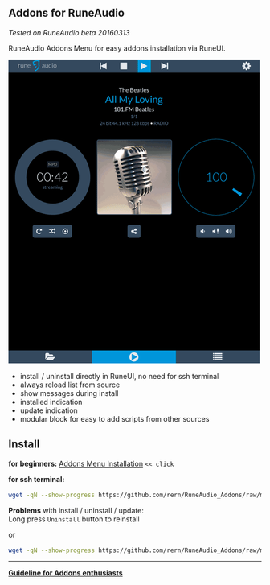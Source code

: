 Addons for RuneAudio
---
_Tested on RuneAudio beta 20160313_

RuneAudio Addons Menu for easy addons installation via RuneUI.  

![addons](https://github.com/rern/_assets/blob/master/RuneAudio_Addons/addons.gif)  

- install / uninstall directly in RuneUI, no need for ssh terminal
- always reload list from source
- show messages during install
- installed indication
- update indication
- modular block for easy to add scripts from other sources

Install
---
**for beginners:**  [Addons Menu Installation](https://github.com/rern/RuneAudio/blob/master/Addons_install/README.md) `<< click`

**for ssh terminal:**
```sh
wget -qN --show-progress https://github.com/rern/RuneAudio_Addons/raw/master/install.sh; chmod +x install.sh; ./install.sh
```

**Problems** with install / uninstall / update:  
Long press `Uninstall` button to reinstall  
  
or
```sh
wget -qN --show-progress https://github.com/rern/RuneAudio_Addons/raw/master/reinstall.sh; chmod +x reinstall.sh; ./reinstall.sh
```
---
  
[**Guideline for Addons enthusiasts**](https://github.com/rern/RuneAudio_Addons/blob/master/guideline.md)  
